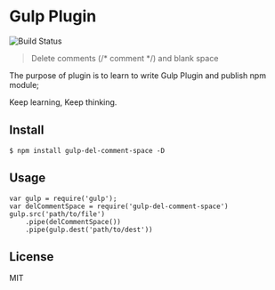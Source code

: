 # Gulp Plugin

![Build Status](https://travis-ci.org/kwoktung/gulp-del-comment-space.svg?branch=master)

> Delete comments (/* comment */) and blank space

The purpose of plugin is to learn to write Gulp Plugin and publish npm module;

Keep learning, Keep thinking.


## Install

	$ npm install gulp-del-comment-space -D

## Usage

	var gulp = require('gulp');
	var delCommentSpace = require('gulp-del-comment-space')
	gulp.src('path/to/file')
		.pipe(delCommentSpace())
		.pipe(gulp.dest('path/to/dest'))

## License

MIT




